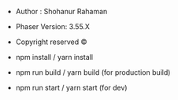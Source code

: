 - Author : Shohanur Rahaman
- Phaser Version: 3.55.X
- Copyright reserved &copy;

- npm install / yarn install

- npm run build / yarn build (for production build)

- npm run start / yarn start (for dev)
